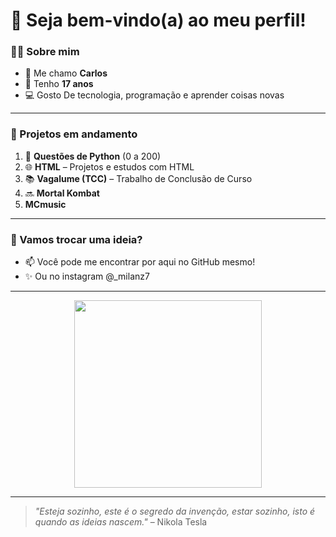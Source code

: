 # 👋 Seja bem-vindo(a) ao meu perfil!

### 👨‍💻 Sobre mim
- 📛 Me chamo **Carlos**
- 🎂 Tenho **17 anos**
- 💻 Gosto De tecnologia, programação e aprender coisas novas

---

### 🚀 Projetos em andamento

1. 🐍 **Questões de Python** (0 a 200)
2. 🌐 **HTML** – Projetos e estudos com HTML
3. 📚 **Vagalume (TCC)** – Trabalho de Conclusão de Curso
4. 🔜 **Mortal Kombat**
5. **MCmusic**

---

### 💬 Vamos trocar uma ideia?
- 📫 Você pode me encontrar por aqui no GitHub mesmo!
- ✨ Ou no instagram @_milanz7

---

<div align="center">
  <img src="https://media.giphy.com/media/qgQUggAC3Pfv687qPC/giphy.gif" width="300px"/>
</div>

---

> _"Esteja sozinho, este é o segredo da invenção, estar sozinho, isto é quando as ideias nascem."_ – Nikola Tesla
